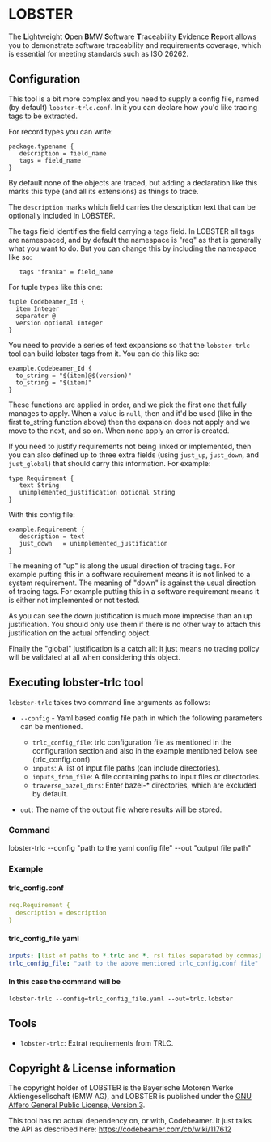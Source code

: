 # LOBSTER

The **L**ightweight **O**pen **B**MW **S**oftware **T**raceability
**E**vidence **R**eport allows you to demonstrate software traceability
and requirements coverage, which is essential for meeting standards
such as ISO 26262.

## Configuration

This tool is a bit more complex and you need to supply a config file,
named (by default) `lobster-trlc.conf`. In it you can declare how
you'd like tracing tags to be extracted.

For record types you can write:

```
package.typename {
   description = field_name
   tags = field_name
}
```

By default none of the objects are traced, but adding a declaration
like this marks this type (and all its extensions) as things to trace.

The `description` marks which field carries the description text that
can be optionally included in LOBSTER.

The tags field identifies the field carrying a tags field. In LOBSTER
all tags are namespaced, and by default the namespace is "req" as that
is generally what you want to do. But you can change this by including
the namespace like so:

```
   tags "franka" = field_name
```

For tuple types like this one:

```
tuple Codebeamer_Id {
  item Integer
  separator @
  version optional Integer
}
```

You need to provide a series of text expansions so that the
`lobster-trlc` tool can build lobster tags from it. You can do this
like so:

```
example.Codebeamer_Id {
  to_string = "$(item)@$(version)"
  to_string = "$(item)"
}
```

These functions are applied in order, and we pick the first one that
fully manages to apply. When a value is `null`, then and it'd be used
(like in the first to_string function above) then the expansion does
not apply and we move to the next, and so on. When none apply an error
is created.

If you need to justify requirements not being linked or implemented,
then you can also defined up to three extra fields (using `just_up`,
`just_down`, and `just_global`) that should carry this
information. For example:

```trlc
type Requirement {
   text String
   unimplemented_justification optional String
}
```

With this config file:

```plain
example.Requirement {
   description = text
   just_down   = unimplemented_justification
}
```

The meaning of "up" is along the usual direction of tracing tags. For
example putting this in a software requirement means it is not linked
to a system requirement. The meaning of "down" is against the usual
direction of tracing tags. For example putting this in a software
requirement means it is either not implemented or not tested.

As you can see the down justification is much more imprecise than an
up justification. You should only use them if there is no other way to
attach this justification on the actual offending object.

Finally the "global" justification is a catch all: it just means no
tracing policy will be validated at all when considering this object.

## Executing lobster-trlc tool

`lobster-trlc` takes two command line arguments as follows:
* `--config` - Yaml based config file path in which the following parameters can be 
  mentioned.
  * `trlc_config_file`: trlc configuration file as mentioned in the configuration 
    section and also in the example mentioned below see (trlc_config.conf)
  * `inputs`: A list of input file paths (can include directories).
  * `inputs_from_file`: A file containing paths to input files or directories.
  * `traverse_bazel_dirs`:  Enter bazel-* directories, which are excluded by default.
   
* `out`: The name of the output file where results will be stored.

### Command

lobster-trlc --config "path to the yaml config file" --out "output file path"

### Example

#### trlc_config.conf
```yaml
req.Requirement {
  description = description
}
```

#### trlc_config_file.yaml
```yaml
inputs: [list of paths to *.trlc and *. rsl files separated by commas]
trlc_config_file: "path to the above mentioned trlc_config.conf file"
```
#### In this case the command will be
`lobster-trlc --config=trlc_config_file.yaml --out=trlc.lobster`

## Tools

* `lobster-trlc`: Extrat requirements from TRLC.

## Copyright & License information

The copyright holder of LOBSTER is the Bayerische Motoren Werke
Aktiengesellschaft (BMW AG), and LOBSTER is published under the [GNU
Affero General Public License, Version
3](https://github.com/bmw-software-engineering/lobster/blob/main/LICENSE.md).

This tool has no actual dependency on, or with, Codebeamer. It just
talks the API as described here: https://codebeamer.com/cb/wiki/117612
